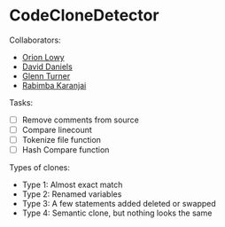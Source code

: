 # CodeCloneDetector

Collaborators:

- [Orion Lowy](https://github.com/oslowy)
- [David Daniels](https://github.com/tetricz)
- [Glenn Turner](https://github.com/glenntu15)
- [Rabimba Karanjai](https://github.com/rabimba)

Tasks:

- [ ] Remove comments from source
- [ ] Compare linecount
- [ ] Tokenize file function
- [ ] Hash Compare function

Types of clones:

- Type 1: Almost exact match
- Type 2: Renamed variables
- Type 3: A few statements added deleted or swapped
- Type 4: Semantic clone, but nothing looks the same
